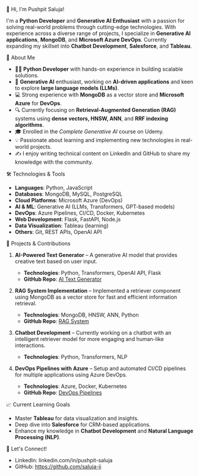 👋 Hi, I'm Pushpit Saluja!

I'm a **Python Developer** and **Generative AI Enthusiast** with a passion for solving real-world problems through cutting-edge technologies. With experience across a diverse range of projects, I specialize in **Generative AI applications**, **MongoDB**, and **Microsoft Azure DevOps**. Currently expanding my skillset into **Chatbot Development**, **Salesforce**, and **Tableau**.

🌟 About Me
- 👨‍💻 **Python Developer** with hands-on experience in building scalable solutions.
- 🧠 **Generative AI** enthusiast, working on **AI-driven applications** and keen to explore **large language models (LLMs)**.
- 💻 Strong experience with **MongoDB** as a vector store and **Microsoft Azure** for **DevOps**.
- 🔍 Currently focusing on **Retrieval-Augmented Generation (RAG)** systems using **dense vectors, HNSW, ANN**, and **RRF indexing algorithms**.
- 🎓 Enrolled in the *Complete Generative AI* course on Udemy.
- 💡 Passionate about learning and implementing new technologies in real-world projects.
- ✍️ I enjoy writing technical content on LinkedIn and GitHub to share my knowledge with the community.

🛠️ Technologies & Tools
- **Languages**: Python, JavaScript
- **Databases**: MongoDB, MySQL, PostgreSQL
- **Cloud Platforms**: Microsoft Azure (DevOps)
- **AI & ML**: Generative AI (LLMs, Transformers, GPT-based models)
- **DevOps**: Azure Pipelines, CI/CD, Docker, Kubernetes
- **Web Development**: Flask, FastAPI, Node.js
- **Data Visualization**: Tableau (learning)
- **Others**: Git, REST APIs, OpenAI API

🚀 Projects & Contributions
1. **AI-Powered Text Generator** – A generative AI model that provides creative text based on user input.
   - **Technologies**: Python, Transformers, OpenAI API, Flask
   - **GitHub Repo**: [AI Text Generator](#)

2. **RAG System Implementation** – Implemented a retriever component using MongoDB as a vector store for fast and efficient information retrieval.
   - **Technologies**: MongoDB, HNSW, ANN, Python
   - **GitHub Repo**: [RAG System](#)

3. **Chatbot Development** – Currently working on a chatbot with an intelligent retriever model for more engaging and human-like interactions.
   - **Technologies**: Python, Transformers, NLP

4. **DevOps Pipelines with Azure** – Setup and automated CI/CD pipelines for multiple applications using Azure DevOps.
   - **Technologies**: Azure, Docker, Kubernetes
   - **GitHub Repo**: [DevOps Pipelines](#)

📈 Current Learning Goals
- Master **Tableau** for data visualization and insights.
- Deep dive into **Salesforce** for CRM-based applications.
- Enhance my knowledge in **Chatbot Development** and **Natural Language Processing (NLP)**.

💬 Let's Connect!
- LinkedIn: linkedin.com/in/pushpit-saluja
- GitHub: https://github.com/saluja-ji

